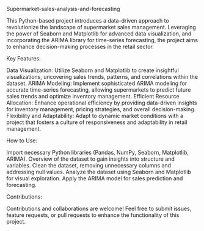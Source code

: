 Supermarket-sales-analysis-and-forecasting

This Python-based project introduces a data-driven approach to revolutionize the landscape of supermarket sales management. Leveraging the power of Seaborn and Matplotlib for advanced data visualization, and incorporating the ARIMA library for time-series forecasting, the project aims to enhance decision-making processes in the retail sector.

Key Features:

Data Visualization: Utilize Seaborn and Matplotlib to create insightful visualizations, uncovering sales trends, patterns, and correlations within the dataset.
ARIMA Modeling: Implement sophisticated ARIMA modeling for accurate time-series forecasting, allowing supermarkets to predict future sales trends and optimize inventory management.
Efficient Resource Allocation: Enhance operational efficiency by providing data-driven insights for inventory management, pricing strategies, and overall decision-making.
Flexibility and Adaptability: Adapt to dynamic market conditions with a project that fosters a culture of responsiveness and adaptability in retail management.

How to Use:

Import necessary Python libraries (Pandas, NumPy, Seaborn, Matplotlib, ARIMA).
Overview of the dataset to gain insights into structure and variables.
Clean the dataset, removing unnecessary columns and addressing null values.
Analyze the dataset using Seaborn and Matplotlib for visual exploration.
Apply the ARIMA model for sales prediction and forecasting.

Contributions:

Contributions and collaborations are welcome! Feel free to submit issues, feature requests, or pull requests to enhance the functionality of this project.






